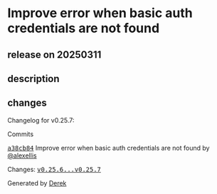 # Improve error when basic auth credentials are not found

## release on 20250311
## description
## changes
Changelog for v0.25.7:

Commits  

<a class="commit-link" data-hovercard-type="commit" data-hovercard-url="https://github.com/openfaas/faas-provider/commit/a38cb847a79517fbabd3970e4c8dac50cee6ecd3/hovercard" href="https://github.com/openfaas/faas-provider/commit/a38cb847a79517fbabd3970e4c8dac50cee6ecd3"><tt>a38cb84</tt></a> Improve error when basic auth credentials are not found by <a class="user-mention notranslate" data-hovercard-type="user" data-hovercard-url="/users/alexellis/hovercard" data-octo-click="hovercard-link-click" data-octo-dimensions="link_type:self" href="https://github.com/alexellis">@alexellis</a>

Changes: <a class="commit-link" href="https://github.com/openfaas/faas-provider/compare/v0.25.6...v0.25.7"><tt>v0.25.6...v0.25.7</tt></a>

Generated by <a href="https://github.com/alexellis/derek/">Derek</a>

